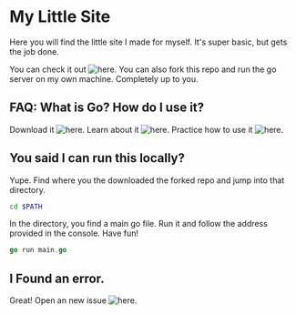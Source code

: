 # My Little Site

Here you will find the little site I made for myself.
It's super basic, but gets the job done.

You can check it out ![here](https://www.blainecantrell.com).
You can also fork this repo and run the go server on my own machine. Completely up to you.

## FAQ: What is Go? How do I use it?

Download it ![here](https://golang.org/). Learn about it ![here](https://www.freecodecamp.org/news/learning-go-from-zero-to-hero-d2a3223b3d86/). Practice how to use it ![here](https://gophercises.com/).

## You said I can run this locally?

Yupe. Find where you the downloaded the forked repo and jump into that directory.

```bash
cd $PATH
```

In the directory, you find a main go file. Run it and follow the address provided in the console. Have fun!

```go
go run main.go
```

## I Found an error.

Great! Open an new issue ![here](https://github.com/Whatchamazog/Site/issues).
